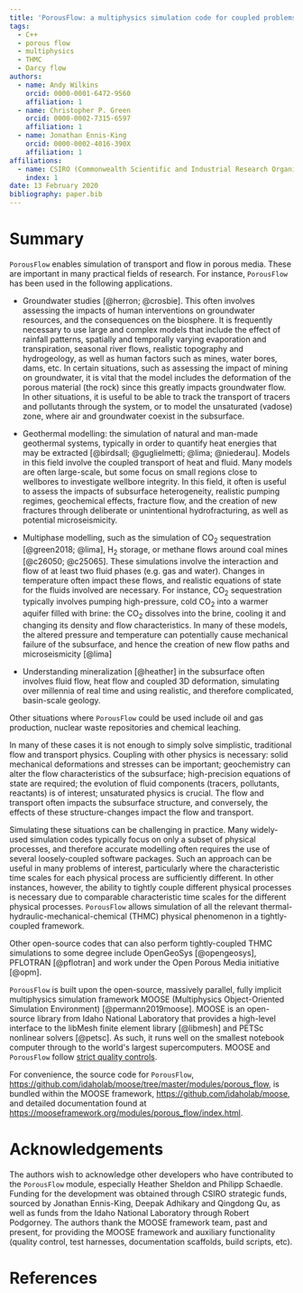 ```yaml
---
title: 'PorousFlow: a multiphysics simulation code for coupled problems in porous media'
tags:
  - C++
  - porous flow
  - multiphysics
  - THMC
  - Darcy flow
authors:
  - name: Andy Wilkins
    orcid: 0000-0001-6472-9560
    affiliation: 1
  - name: Christopher P. Green
    orcid: 0000-0002-7315-6597
    affiliation: 1
  - name: Jonathan Ennis-King
    orcid: 0000-0002-4016-390X
    affiliation: 1
affiliations:
  - name: CSIRO (Commonwealth Scientific and Industrial Research Organisation)
    index: 1
date: 13 February 2020
bibliography: paper.bib
---
```


# Summary

``PorousFlow`` enables simulation of transport and flow in porous media.  These are important in many practical fields of research.  For instance, ``PorousFlow`` has been used in the following applications.

- Groundwater studies [@herron; @crosbie].  This often involves assessing the impacts of human interventions on groundwater resources, and the consequences on the biosphere.  It is frequently necessary to use large and complex models that include the effect of rainfall patterns, spatially and temporally varying evaporation and transpiration, seasonal river flows, realistic topography and hydrogeology, as well as human factors such as mines, water bores, dams, etc.  In certain situations, such as assessing the impact of mining on groundwater, it is vital that the model includes the deformation of the porous material (the rock) since this greatly impacts groundwater flow.  In other situations, it is useful to be able to track the transport of tracers and pollutants through the system, or to model the unsaturated (vadose) zone, where air and groundwater coexist in the subsurface.

- Geothermal modelling: the simulation of natural and man-made geothermal systems, typically in order to quantify heat energies that may be extracted [@birdsall; @guglielmetti; @lima; @niederau].  Models in this field involve the coupled transport of heat and fluid.  Many models are often large-scale, but some focus on small regions close to wellbores to investigate wellbore integrity.  In this field, it often is useful to assess the impacts of subsurface heterogeneity, realistic pumping regimes, geochemical effects, fracture flow, and the creation of new fractures through deliberate or unintentional hydrofracturing, as well as potential microseismicity.

- Multiphase modelling, such as the simulation of CO$_{2}$ sequestration [@green2018; @lima], H$_{2}$ storage, or methane flows around coal mines [@c26050; @c25065].  These simulations involve the interaction and flow of at least two fluid phases (e.g. gas and water).  Changes in temperature often impact these flows, and realistic equations of state for the fluids involved are necessary.  For instance, CO$_{2}$ sequestration typically involves pumping high-pressure, cold CO$_{2}$ into a warmer aquifer filled with brine: the CO$_{2}$ dissolves into the brine, cooling it and changing its density and flow characteristics.  In many of these models, the altered pressure and temperature can potentially cause mechanical failure of the subsurface, and hence the creation of new flow paths and microseismicity [@lima]

- Understanding mineralization [@heather] in the subsurface often involves fluid flow, heat flow and coupled 3D deformation, simulating over millennia of real time and using realistic, and therefore complicated, basin-scale geology.

Other situations where ``PorousFlow`` could be used include oil and gas production, nuclear waste repositories and chemical leaching.

In many of these cases it is not enough to simply solve simplistic, traditional flow and transport physics.  Coupling with other physics is necessary: solid mechanical deformations and stresses can be important; geochemistry can alter the flow characteristics of the subsurface; high-precision equations of state are required; the evolution of fluid components (tracers, pollutants, reactants) is of interest; unsaturated physics is crucial.  The flow and transport often impacts the subsurface structure, and conversely, the effects of these structure-changes impact the flow and transport.

Simulating these situations can be challenging in practice.  Many widely-used simulation codes typically focus on only a subset of physical processes, and therefore accurate modelling often requires the use of several loosely-coupled software packages.  Such an approach can be useful in many problems of interest, particularly where the characteristic time scales for each physical process are sufficiently different.  In other instances, however, the ability to tightly couple different physical processes is necessary due to comparable characteristic time scales for the different physical processes.
``PorousFlow`` allows simulation of all the relevant thermal-hydraulic-mechanical-chemical (THMC) physical phenomenon in a tightly-coupled framework.

Other open-source codes that can also perform tightly-coupled THMC simulations to some degree include OpenGeoSys [@opengeosys], PFLOTRAN [@pflotran] and work under the Open Porous Media initiative [@opm].

``PorousFlow`` is built upon the open-source, massively parallel, fully implicit multiphysics simulation framework MOOSE (Multiphysics Object-Oriented Simulation Environment) [@permann2019moose].  MOOSE is an open-source library from Idaho National Laboratory that provides a high-level interface to the libMesh finite element library [@libmesh] and PETSc nonlinear solvers [@petsc].  As such, it runs well on the smallest notebook computer through to the world's largest supercomputers.  MOOSE and ``PorousFlow`` follow [strict quality controls](https://mooseframework.org/sqa/index.html).

For convenience, the source code for ``PorousFlow``, https://github.com/idaholab/moose/tree/master/modules/porous_flow, is bundled within the MOOSE framework, https://github.com/idaholab/moose, and detailed documentation found at https://mooseframework.org/modules/porous_flow/index.html.

# Acknowledgements

The authors wish to acknowledge other developers who have contributed to the ``PorousFlow`` module, especially Heather Sheldon and Philipp Schaedle.  Funding for the development was obtained through CSIRO strategic funds, sourced by Jonathan Ennis-King, Deepak Adhikary and Qingdong Qu, as well as funds from the Idaho National Laboratory through Robert Podgorney.  The authors thank the MOOSE framework team, past and present, for providing the MOOSE framework and auxiliary functionality (quality control, test harnesses, documentation scaffolds, build scripts, etc).

# References
